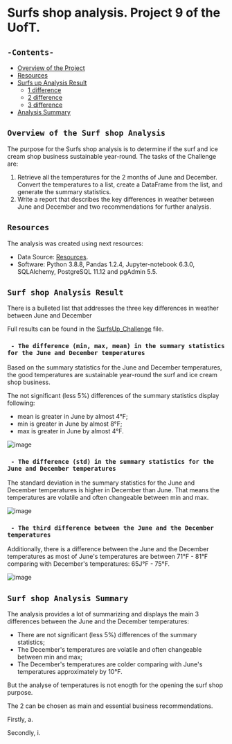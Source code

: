 # Surfs shop analysis. Project 9 of the UofT.
## `-Contents-`	
	
- [Overview of the Project](#overview-of-the-Surf-shop-Analysis)	
- [Resources](#resources)	
- [Surfs up Analysis Result](#surf-shop-Analysis-Result)	
  - [1 difference](# )	
  - [2 difference ](#)
  - [3 difference ](#)		 
- [ Analysis Summary](#surf-shop-Analysis-Summary)	
## `Overview of the Surf shop Analysis`	
	
The purpose for the Surfs shop analysis is to determine if the surf and ice cream shop business sustainable year-round. 
The tasks of the Challenge are:
1. Retrieve all the temperatures for the 2 months of June and December. Convert the temperatures to a list, create a DataFrame from the list, and generate the summary statistics.
2. Write a report that describes the key differences in weather between June and December and two recommendations for further analysis.
## `Resources`	
The analysis was created using next resources:	
  - Data Source: [Resources](./Resources/).	
  - Software: Python 3.8.8, Pandas 1.2.4, Jupyter-notebook 6.3.0, SQLAlchemy, PostgreSQL 11.12 and pgAdmin 5.5.	
## `Surf shop Analysis Result`	
There is a bulleted list that addresses the three key differences in weather between June and December

Full results can be found in the [SurfsUp_Challenge](./SurfsUp_Challenge.ipynb) file.	
### ` - The difference (min, max, mean) in the summary statistics for the June and December temperatures`	

Based on the summary statistics for the June and December temperatures, the good temperatures are sustainable year-round the surf and ice cream shop business.
 
The not significant (less 5%) differences of the summary statistics display following:
  - mean is greater in June by almost 4&deg;F;
  - min is greater in June by almost 8&deg;F;
  - max is greater in June by almost 4&deg;F.
 
![image](https://user-images.githubusercontent.com/68247343/131247902-ec09bb76-933a-4fe2-a03e-ebe67c388127.png)

### ` - The difference (std) in the summary statistics for the June and December temperatures`

The standard deviation in the summary statistics for the June and December temperatures is higher in December than June. That means the temperatures are volatile and often changeable between min and max.
  
![image](https://user-images.githubusercontent.com/68247343/131247919-fbcc21a3-4eb0-47c9-ae17-587bde05c1b2.png)

### ` - The third difference between the June and the December temperatures`	

Additionally, there is a difference between the June and the December temperatures as most of June's temperatures are between 71&deg;F - 81&deg;F comparing with December's temperatures: 65J&deg;F - 75&deg;F.

![image](https://user-images.githubusercontent.com/68247343/131247937-5dd10b51-93fe-4d7f-bcfb-cf646b2c55c1.png)

## `Surf shop Analysis Summary`	

The analysis provides a lot of summarizing and displays the main 3 differences between the June and the December temperatures:
- There are not significant (less 5%) differences of the summary statistics;
- The December's temperatures are volatile and often changeable between min and max;
- The  December's temperatures are colder comparing with June's temperatures approximately by 10&deg;F.

But the analyse of temperatures is not enogth for the opening the surf shop purpose.

The 2 can be chosen as main and essential business recommendations.

Firstly, a. 

Secondly, i. 

